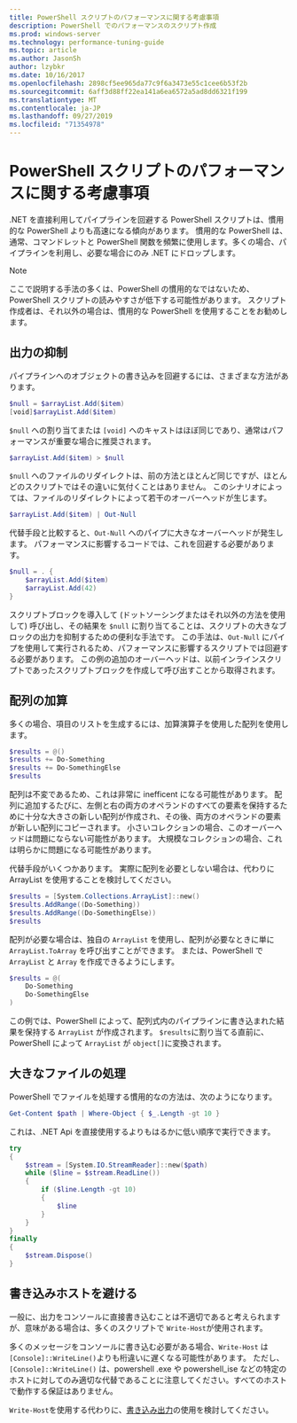 ```yaml
---
title: PowerShell スクリプトのパフォーマンスに関する考慮事項
description: PowerShell でのパフォーマンスのスクリプト作成
ms.prod: windows-server
ms.technology: performance-tuning-guide
ms.topic: article
ms.author: JasonSh
author: lzybkr
ms.date: 10/16/2017
ms.openlocfilehash: 2898cf5ee965da77c9f6a3473e55c1cee6b53f2b
ms.sourcegitcommit: 6aff3d88ff22ea141a6ea6572a5ad8dd6321f199
ms.translationtype: MT
ms.contentlocale: ja-JP
ms.lasthandoff: 09/27/2019
ms.locfileid: "71354978"
---
```

# <a name="powershell-scripting-performance-considerations"></a>PowerShell スクリプトのパフォーマンスに関する考慮事項

.NET を直接利用してパイプラインを回避する PowerShell スクリプトは、慣用的な PowerShell よりも高速になる傾向があります。 慣用的な PowerShell は、通常、コマンドレットと PowerShell 関数を頻繁に使用します。多くの場合、パイプラインを利用し、必要な場合にのみ .NET にドロップします。

>[!Note] 
> ここで説明する手法の多くは、PowerShell の慣用的なではないため、PowerShell スクリプトの読みやすさが低下する可能性があります。 スクリプト作成者は、それ以外の場合は、慣用的な PowerShell を使用することをお勧めします。

## <a name="suppressing-output"></a>出力の抑制

パイプラインへのオブジェクトの書き込みを回避するには、さまざまな方法があります。

```PowerShell
$null = $arrayList.Add($item)
[void]$arrayList.Add($item)
```

`$null` への割り当てまたは `[void]` へのキャストはほぼ同じであり、通常はパフォーマンスが重要な場合に推奨されます。

```PowerShell
$arrayList.Add($item) > $null
```

`$null` へのファイルのリダイレクトは、前の方法とほとんど同じですが、ほとんどのスクリプトではその違いに気付くことはありません。
このシナリオによっては、ファイルのリダイレクトによって若干のオーバーヘッドが生じます。

```PowerShell
$arrayList.Add($item) | Out-Null
```

代替手段と比較すると、`Out-Null` へのパイプに大きなオーバーヘッドが発生します。
パフォーマンスに影響するコードでは、これを回避する必要があります。

```PowerShell
$null = . {
    $arrayList.Add($item)
    $arrayList.Add(42)
}
```

スクリプトブロックを導入して (ドットソーシングまたはそれ以外の方法を使用して) 呼び出し、その結果を `$null` に割り当てることは、スクリプトの大きなブロックの出力を抑制するための便利な手法です。
この手法は、`Out-Null` にパイプを使用して実行されるため、パフォーマンスに影響するスクリプトでは回避する必要があります。
この例の追加のオーバーヘッドは、以前インラインスクリプトであったスクリプトブロックを作成して呼び出すことから取得されます。


## <a name="array-addition"></a>配列の加算

多くの場合、項目のリストを生成するには、加算演算子を使用した配列を使用します。

```PowerShell
$results = @()
$results += Do-Something
$results += Do-SomethingElse
$results
```

配列は不変であるため、これは非常に inefficent になる可能性があります。
配列に追加するたびに、左側と右の両方のオペランドのすべての要素を保持するために十分な大きさの新しい配列が作成され、その後、両方のオペランドの要素が新しい配列にコピーされます。
小さいコレクションの場合、このオーバーヘッドは問題にならない可能性があります。
大規模なコレクションの場合、これは明らかに問題になる可能性があります。

代替手段がいくつかあります。
実際に配列を必要としない場合は、代わりに ArrayList を使用することを検討してください。

```PowerShell
$results = [System.Collections.ArrayList]::new()
$results.AddRange((Do-Something))
$results.AddRange((Do-SomethingElse))
$results
```

配列が必要な場合は、独自の `ArrayList` を使用し、配列が必要なときに単に `ArrayList.ToArray` を呼び出すことができます。
または、PowerShell で `ArrayList` と `Array` を作成できるようにします。

```PowerShell
$results = @(
    Do-Something
    Do-SomethingElse
)
```

この例では、PowerShell によって、配列式内のパイプラインに書き込まれた結果を保持する `ArrayList` が作成されます。
`$results`に割り当てる直前に、PowerShell によって `ArrayList` が `object[]`に変換されます。

## <a name="processing-large-files"></a>大きなファイルの処理

PowerShell でファイルを処理する慣用的なの方法は、次のようになります。

```PowerShell
Get-Content $path | Where-Object { $_.Length -gt 10 }
```

これは、.NET Api を直接使用するよりもはるかに低い順序で実行できます。

```PowerShell
try
{
    $stream = [System.IO.StreamReader]::new($path)
    while ($line = $stream.ReadLine())
    {
        if ($line.Length -gt 10)
        {
            $line
        }
    }
}
finally
{
    $stream.Dispose()
}
```

## <a name="avoid-write-host"></a>書き込みホストを避ける

一般に、出力をコンソールに直接書き込むことは不適切であると考えられますが、意味がある場合は、多くのスクリプトで `Write-Host`が使用されます。

多くのメッセージをコンソールに書き込む必要がある場合、`Write-Host` は `[Console]::WriteLine()`よりも桁違いに遅くなる可能性があります。 ただし、`[Console]::WriteLine()` は、powershell .exe や powershell_ise などの特定のホストに対してのみ適切な代替であることに注意してください。すべてのホストで動作する保証はありません。

`Write-Host`を使用する代わりに、[書き込み出力](/powershell/module/Microsoft.PowerShell.Utility/Write-Output?view=powershell-5.1)の使用を検討してください。

